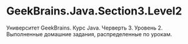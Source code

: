 # GeekBrains.Java.Section3.Level2
Университет GeekBrains. Курс Java. Черверть 3. Уровень 2. Выполненные домашние задания, распределенные по урокам.

